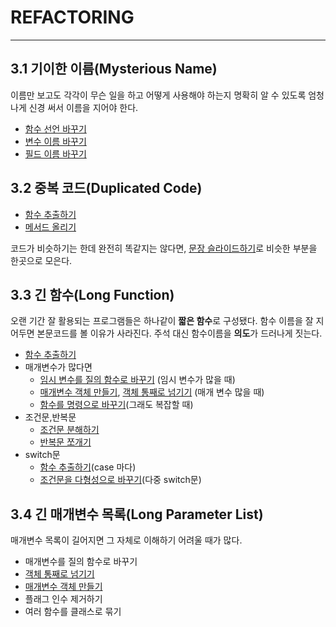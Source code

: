 # REFACTORING

---

## 3.1 기이한 이름(Mysterious Name)

이름만 보고도 각각이 무슨 일을 하고 어떻게 사용해야 하는지 명확히 알 수 있도록 엄청나게 신경 써서 이름을 지어야 한다.

- [함수 선언 바꾸기](../chapter_6)
- [변수 이름 바꾸기](https://www.notion.so/6-7-86022edea8314d6f87f94702606252b6)
- [필드 이름 바꾸기](https://www.notion.so/9-2-b52222ab444f4661a8a4d3e3374147f9)

## 3.2 중복 코드(Duplicated Code)

- [함수 추출하기](https://www.notion.so/6-1-6c0d1a2193e44e1b8d216d5ee9f6426e)
- [메서드 올리기](https://www.notion.so/12-1-c91b0d479d514fd9b74910bfdaed5fac)

코드가 비슷하기는 한데 완전히 똑같지는 않다면, [문장 슬라이드하기](https://www.notion.so/8-6-34d1c3cd6ab849cd904fa861b4a9f377)로 비슷한 부분을 한곳으로 모은다.

## 3.3 긴 함수(Long Function)

오랜 기간 잘 활용되는 프로그램들은 하나같이 **짧은 함수**로 구성됐다. 함수 이름을 잘 지어두면 본문코드를 볼 이유가 사라진다. 주석 대신 함수이름을 **의도**가 드러나게 짓는다.

- [함수 추출하기](https://www.notion.so/6-1-6c0d1a2193e44e1b8d216d5ee9f6426e)
- 매개변수가 많다면
  - [임시 변수를 질의 함수로 바꾸기](https://www.notion.so/7-4-b4366ce715fe40ce9eae09bd25bf7141) (임시 변수가 많을 때)
  - [매개변수 객체 만들기](https://www.notion.so/6-8-4219a13830044012a4946c120fbb2351), [객체 통째로 넘기기](https://www.notion.so/11-4-5083128c3ec649ec86d3b66c5b977b47) (매개 변수 많을 때)
  - [함수를 명령으로 바꾸기](https://www.notion.so/11-9-24aaa964d4114ee4b114e85efa0e38e8)(그래도 복잡할 때)
- 조건문,반복문
  - [조건문 분해하기](https://www.notion.so/10-1-9c85925542214157bfbc32a97e807605)
  - [반복문 쪼개기](https://www.notion.so/8-7-efb00da8f80f4f3d8e7764c5975d5074)
- switch문
  - [함수 추출하기](https://www.notion.so/6-1-6c0d1a2193e44e1b8d216d5ee9f6426e)(case 마다)
  - [조건문을 다형성으로 바꾸기](https://www.notion.so/10-4-89f2cd7eb57c459391f51102c36e35b3)(다중 switch문)

## 3.4 긴 매개변수 목록(Long Parameter List)

매개변수 목록이 길어지면 그 자체로 이해하기 어려울 때가 많다.

- 매개변수를 질의 함수로 바꾸기
- [객체 통째로 넘기기](https://www.notion.so/11-4-5083128c3ec649ec86d3b66c5b977b47)
- [매개변수 객체 만들기](https://www.notion.so/6-8-4219a13830044012a4946c120fbb2351)
- 플래그 인수 제거하기
- 여러 함수를 클래스로 묶기
